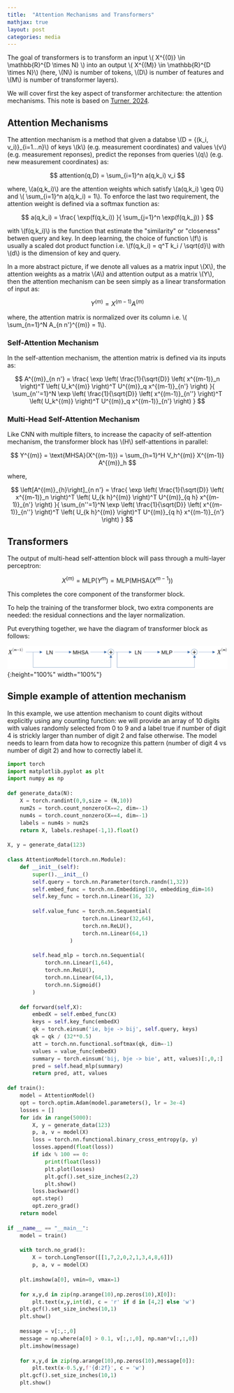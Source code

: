 ```yaml
---
title:  "Attention Mechanisms and Transformers"
mathjax: true
layout: post
categories: media
---
```


The goal of transformers is to transform an input \\( X^{(0)} \in \mathbb{R}^{D \times N} \\) into an output \\( X^{(M)} \in \mathbb{R}^{D \times N}\\) (here, \\(N\\) is number of tokens, \\(D\\) is number of features and \\(M\\) is number of transformer layers).

We will cover first the key aspect of transformer architecture: the attention mechanisms. This note is based on [Turner, 2024](https://arxiv.org/abs/2304.10557).

## Attention Mechanisms

The attention mechanism is a method that given a databse \\(D = {(k_i, v_i)}_{i=1...n}\\) of keys \\(k\\) (e.g. measurement coordinates) and values \\(v\\) (e.g. measurement reponses), predict the reponses from queries \\(q\\) (e.g. new measurement coordinates) as:

$$
attention(q,D) = \sum_{i=1}^n a(q,k_i) v_i
$$

where, \\(a(q,k_i)\\) are the attention weights which satisfy \\(a(q,k_i) \geq 0\\) and \\( \sum_{i=1}^n a(q,k_i) = 1\\). To enforce the last two requirement, the attention weight is defined via a softmax function as:

$$
a(q,k_i) = \frac{ \exp(f(q,k_i)) }{ \sum_{j=1}^n \exp(f(q,k_j)) }
$$

with \\(f(q,k_i)\\) is the function that estimate the "similarity" or "closeness" betwen query and key. In deep learning, the choice of function \\(f\\) is usually a scaled dot product function i.e. \\(f(q,k_i) = q^T k_i / \sqrt{d}\\) with \\(d\\) is the dimension of key and query.

In a more abstract picture, if we denote all values as a matrix input \\(X\\), the attention weights as a matrix \\(A\\) and attention output as a matrix \\(Y\\), then the attention mechanism can be seen simply as a linear transformation of input as:

$$
Y^{(m)} = X^{(m-1)} A^{(m)}
$$

where, the attention matrix is normalized over its column i.e. \\( \sum_{n=1}^N A_{n n'}^{(m)} = 1\\).

### Self-Attention Mechanism

In the self-attention mechanism, the attention matrix is defined via its inputs as:

$$
A^{(m)}_{n n'} = \frac{ \exp \left( \frac{1}{\sqrt{D}} \left( x^{(m-1)}_n \right)^T \left( U_k^{(m)} \right)^T U^{(m)}_q x^{(m-1)}_{n'} \right) }{ \sum_{n''=1}^N \exp \left( \frac{1}{\sqrt{D}} \left( x^{(m-1)}_{n''} \right)^T \left( U_k^{(m)} \right)^T U^{(m)}_q x^{(m-1)}_{n'} \right) }
$$

### Multi-Head Self-Attention Mechanism

Like CNN with multiple filters, to increase the capacity of self-attention mechanism, the transformer block has \\(H\\) self-attentions in parallel:

$$
Y^{(m)} = \text{MHSA}(X^{(m-1)}) = \sum_{h=1}^H V_h^{(m)} X^{(m-1)} A^{(m)}_h
$$

where,

$$
\left[A^{(m)}_{h}\right]_{n n'} = \frac{ \exp \left( \frac{1}{\sqrt{D}} \left( x^{(m-1)}_n \right)^T \left( U_{k h}^{(m)} \right)^T U^{(m)}_{q h} x^{(m-1)}_{n'} \right) }{ \sum_{n''=1}^N \exp \left( \frac{1}{\sqrt{D}} \left( x^{(m-1)}_{n''} \right)^T \left( U_{k h}^{(m)} \right)^T U^{(m)}_{q h} x^{(m-1)}_{n'} \right) }
$$

## Transformers

The output of multi-head self-attention block will pass through a multi-layer perceptron:

$$
X^{(m)} = \text{MLP}(Y^{m}) = \text{MLP}( \text{MHSA}(X^{m-1}) )
$$

This completes the core component of the transformer block.

To help the training of the transformer block, two extra components are needed: the residual connections and the layer normalization.

Put everything together, we have the diagram of transformer block as follows:

![transformer_block](/images/transformer_block.png){:height="100%" width="100%"}

## Simple example of attention mechanism

In this example, we use attention mechanism to count digits without explicitly using any counting function: we will provide an array of 10 digits with values randomly selected from 0 to 9 and a label true if number of digit 4 is strickly larger than number of digit 2 and false otherwise. The model needs to learn from data how to recognize this pattern (number of digit 4 vs number of digit 2) and how to correctly label it.

```python
import torch
import matplotlib.pyplot as plt
import numpy as np

def generate_data(N):
    X = torch.randint(0,9,size = (N,10))
    num2s = torch.count_nonzero(X==2, dim=-1)
    num4s = torch.count_nonzero(X==4, dim=-1)
    labels = num4s > num2s
    return X, labels.reshape(-1,1).float()

X, y = generate_data(123)

class AttentionModel(torch.nn.Module):
    def __init__(self):
        super().__init__()
        self.query = torch.nn.Parameter(torch.randn(1,32))
        self.embed_func = torch.nn.Embedding(10, embedding_dim=16)
        self.key_func = torch.nn.Linear(16, 32)
        
        self.value_func = torch.nn.Sequential(
                        torch.nn.Linear(32,64),
                        torch.nn.ReLU(),
                        torch.nn.Linear(64,1)
                    )
        
        self.head_mlp = torch.nn.Sequential(
            torch.nn.Linear(1,64),
            torch.nn.ReLU(),
            torch.nn.Linear(64,1),
            torch.nn.Sigmoid()
        )

    def forward(self,X):
        embedX = self.embed_func(X)
        keys = self.key_func(embedX)
        qk = torch.einsum('ie, bje -> bij', self.query, keys)
        qk = qk / (32**0.5)
        att = torch.nn.functional.softmax(qk, dim=-1)
        values = value_func(embedX)
        summary = torch.einsum('bij, bje -> bie', att, values)[:,0,:]
        pred = self.head_mlp(summary)
        return pred, att, values

def train():
    model = AttentionModel()
    opt = torch.optim.Adam(model.parameters(), lr = 3e-4)
    losses = []
    for idx in range(5000):
        X, y = generate_data(123)
        p, a, v = model(X)
        loss = torch.nn.functional.binary_cross_entropy(p, y)
        losses.append(float(loss))
        if idx % 100 == 0:
            print(float(loss))
            plt.plot(losses)
            plt.gcf().set_size_inches(2,2)
            plt.show()
        loss.backward()
        opt.step()
        opt.zero_grad()
    return model

if __name__ == "__main__":
    model = train()

    with torch.no_grad():
        X = torch.LongTensor([[1,7,2,0,2,1,3,4,8,6]])
        p, a, v = model(X)

    plt.imshow(a[0], vmin=0, vmax=1)
    
    for x,y,d in zip(np.arange(10),np.zeros(10),X[0]):
        plt.text(x,y,int(d), c = 'r' if d in [4,2] else 'w')
    plt.gcf().set_size_inches(10,1)
    plt.show()
    
    message = v[:,:,0]
    message = np.where(a[0] > 0.1, v[:,:,0], np.nan*v[:,:,0])
    plt.imshow(message)
    
    for x,y,d in zip(np.arange(10),np.zeros(10),message[0]):
        plt.text(x-0.5,y,f'{d:2f}', c = 'w')
    plt.gcf().set_size_inches(10,1)
    plt.show()
```
